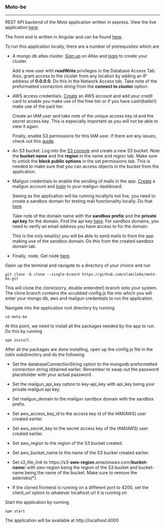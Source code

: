 ### Moto-be

------------

REST API backend of the Moto application written in express. View the live application [here](https://motoapp.netlify.app "here"). 

The front end is written in Angular and can be found [here](https://github.com/olamileke/moto-fe "here").

To run this application locally, there are a number of prerequisites which are

- A mongo db atlas cluster. [Sign up](https://www.mongodb.com/cloud/atlas/register "Sign up") on Atlas and [login](https://account.mongodb.com/account/login?nds=true "login") to create your cluster.

  Add a new user with **readWrite** privileges in the Database Access Tab. Also, grant access to the cluster from any location by adding an IP address of **0.0.0.0**. Do this in   the Network Access tab. Take note of the preformatted connection string from the **connect to cluster** option.

- AWS access credentials.  [Create](https://portal.aws.amazon.com/billing/signup "Create") an AWS account and add your credit card to enable you make use of the free tier or if you have cash(baller!) make use of the paid tier. 

  Create an IAM user and take note of the unique access key id and the secret access key. This is especially important as you will not be able to view it again.

  Finally, enable S3 permissions for this IAM user. If there are any issues, check out this [guide](https://docs.aws.amazon.com/directoryservice/latest/admin-guide/setting_up_create_iam_user.html  "guide").

- An S3 bucket. Log into the [S3 console](https://console.aws.amazon.com/s3/home "S3 console") and create a new S3 bucket.  Note the **bucket name** and the **region** in the name and region tab. Make sure to untick the **block public options** in the set permissions tab. This is needed to make sure that you can access objects in the bucket from the application.

- Mailgun credentials to enable the sending of mails in the app. [Create](https://signup.mailgun.com/new/signup "Create") a mailgun account and [login](https://login.mailgun.com/login/ "login") to your mailgun dashboard.

  Seeing as the application will be running locally/is not live, you need to create a sandbox domain for testing mail functionality locally. Do that [here](https://app.mailgun.com/app/sending/domains "here"). 

  Take note of the domain name with the **sandbox prefix** and the **private api key** for the domain. Find the api key [here](https://app.mailgun.com/app/sending/domains  "here"). For sandbox domains, you need to verify an email address you have access to for the domain.

  This is the only email(s) you will be able to send mails to from the app making use of the sandbox domain. Do this from the created sandbox domain tab.

- Finally, node. Get node [here](https://nodejs.org "here").

Open up the terminal and navigate to a directory of your choice and run

```
git clone -b clone --single-branch https://github.com/olamileke/moto-be.git
```


This will clone the clone(sorry, double entendre!) branch onto your system. The clone branch contains the scrubbed config.js file into which you will enter your mongo db, aws and mailgun credentials to run the application.

Navigate into the  application root directory by running

```
cd moto-be
```

At this point, we need to install all the packages needed by the app to run. Do this by running

```
npm install
```

After all the packages are done installing, open up the config.js file in the /utils subdirectory and do the following

- Set the databaseConnectionString option to the mongodb preformatted connection string obtained earlier. Remember to swap out the password placeholder with your actual password .

- Set the mailgun_api_key option to key-api_key with api_key being your private mailgun api key.

- Set mailgun_domain to the mailgun sandbox domain with the sandbox prefix.

- Set aws_access_key_id to the access key id of the IAM(AWS) user created earlier.

- Set aws_secret_key to the secret access key of the IAM(AWS) user created earlier.

- Set aws_region to the region of the S3 bucket created. 

- Set aws_bucket_name to the name of the S3 bucket created earlier.

- Set s3_file_link to https://s3-**aws-region**.amazonaws.com/**bucket-name**/ with aws-region being the region of the S3 bucket and bucket-name being the name of the bucket. Make sure to remove the asterisks(*).

- If the cloned frontend is running on a different port to 4200, set the client_url option to whatever localhost url it is running on

Start the application by running

```
npm start
```
The application will be available at http://localhost:4000
